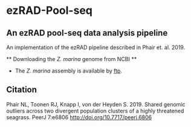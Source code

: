 # ezRAD-Pool-seq
## An ezRAD pool-seq data analysis pipeline ##

An implementation of the ezRAD pipeline described in Phair et. al. 2019.


** Downloading the _Z. marina_ genome from NCBI  **

* The _Z. marina_ assembly is available by [ftp](https://ftp.ncbi.nih.gov/genomes/genbank/plant/Zostera_marina/all_assembly_versions/GCA_001185155.1_Zosma_marina.v.2.1/).



## Citation ##

Phair NL, Toonen RJ, Knapp I, von der Heyden S. 2019. Shared genomic outliers across two divergent population clusters of a highly threatened seagrass. PeerJ 7:e6806 http://doi.org/10.7717/peerj.6806
